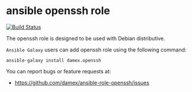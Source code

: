 # ansible openssh role

[![Build Status](https://travis-ci.com/damex/ansible-role-openssh.svg?branch=master)](https://travis-ci.com/damex/ansible-role-openssh)

The openssh role is designed to be used with Debian distributive.

`Ansible Galaxy` users can add openssh role using the following command:

`ansible-galaxy install damex.openssh`

You can report bugs or feature requests at:

* https://github.com/damex/ansible-role-openssh/issues
